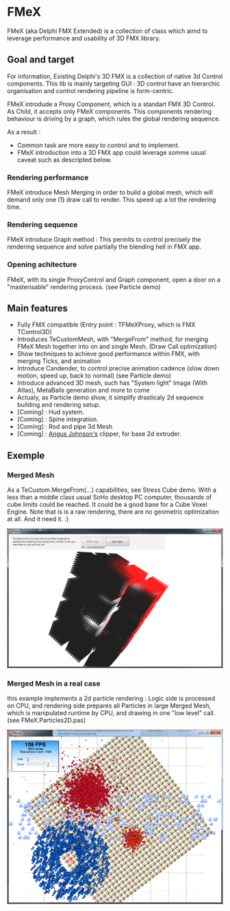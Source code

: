 # FMeX

FMeX (aka Delphi FMX Extended) is a collection of class which aimd to leverage performance and usability of 3D FMX library.

## Goal and target 

For information, Existing Delphi's 3D FMX is a collection of native 3d Control components. This lib is mainly targeting GUI : 3D control have an hierarchic organisation and control rendering pipeline is form-centric. 

FMeX introdude a Proxy Component, which is a standart FMX 3D Control. As Child, it accepts only FMeX components.
This components rendering behaviour is driving by a graph, which rules the global rendering sequence.

As a result :
- Common task are more easy to control and to implement.
- FMeX introduction into a 3D FMX app could leverage somme usual caveat such as descripted below. 

### Rendering performance
FMeX introduce Mesh Merging in order to build a global mesh, which will demand only one (1) draw call to render. This speed up a lot the rendering time.
### Rendering sequence
FMeX introduce Graph method : This permits to control precisely the rendering sequence and solve partially the blending hell in FMX app.
### Opening achitecture
FMeX, with its single ProxyControl and Graph component, open a door on a "masterisable" rendering process. (see Particle demo)

## Main features
- Fully FMX compatible (Entry point : TFMeXProxy, which is FMX TControl3D)
- Introduces TeCustomMesh, with "MergeFrom" method, for merging FMeX Mesh together into on and single Mesh. (Draw Call optimization)
- Show techniques to achieve good performance within FMX, with merging Ticks, and animation
- Introduce Candender, to control precise animation cadence (slow down motion, speed up, back to normal) (see Particle demo)
- Introduce advanced 3D mesh, such has "System light" Image (With Atlas), MetaBalls generation and more to come
- Actualy, as Particle demo show, it simplify drasticaly 2d sequence building and rendering setup.
- [Coming] : Hud system.
- [Coming] : Spine integration.
- [Coming] : Rod and pipe 3d Mesh
- [Coming] : [Angus Johnson's](http://www.angusj.com) clipper, for base 2d extruder.

## Exemple

### Merged Mesh
As a TeCustom.MergeFrom(...) capabilities, see Stress Cube demo. With a less than a middle class usual SoHo desktop PC computer, thousands of cube limits could be reached. It could be a good base for a Cube Voxel Engine. Note that is is a raw rendering, there are no geometric optimization at all. And it need it. :)

![Alt text](/img/StressCubeDemo.png?raw=true "MergeFrom API in action")

### Merged Mesh in a real case
this example implements a 2d particle rendering : Logic side is processed on CPU, and rendering side prepares all Particles in large Merged Mesh, which is manipulated runtime by CPU, and drawing in one "low level" call. (see FMeX.Particles2D.pas)

![Alt text](/img/ParticleDemo.png?raw=true "Particlein action")
